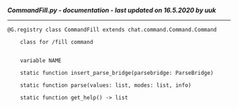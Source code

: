 ***CommandFill.py - documentation - last updated on 16.5.2020 by uuk***
___

    @G.registry class CommandFill extends chat.command.Command.Command
        
        class for /fill command


        variable NAME

        static function insert_parse_bridge(parsebridge: ParseBridge)

        static function parse(values: list, modes: list, info)

        static function get_help() -> list